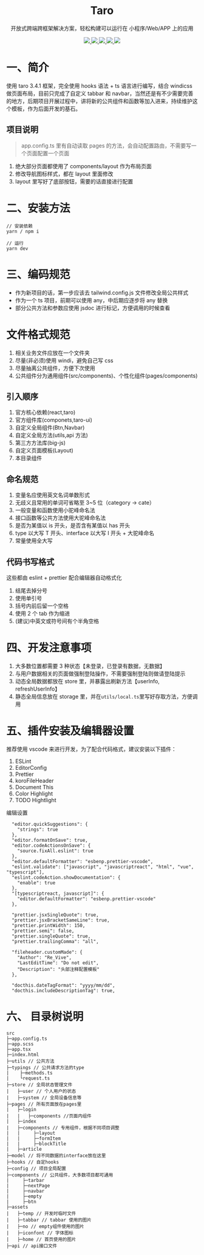 <!--
 * @Author: Re_Vive
 * @LastEditTime: 2022-06-15 14:50:11
 * @Description: 配置
-->
<div align="center">
  <h1>Taro</h1>
  <p>开放式跨端跨框架解决方案，轻松构建可以运行在 小程序/Web/APP 上的应用</p>
  <a href="https://taro-docs.jd.com/taro/docs/README">
    <img src="https://p3-juejin.byteimg.com/tos-cn-i-k3u1fbpfcp/6e04c79e7bfd420c939f8b5e2b708ad3~tplv-k3u1fbpfcp-zoom-1.image">
  </a>
  <a href="https://reactjs.org/">
    <img src="https://p3-juejin.byteimg.com/tos-cn-i-k3u1fbpfcp/16473fc4202542ad86b139330bf018f7~tplv-k3u1fbpfcp-zoom-1.image">
  </a>
  <a href="https://github.com/umijs/hox">
    <img src="https://p3-juejin.byteimg.com/tos-cn-i-k3u1fbpfcp/0053025b9133449c89ba2399055b20b1~tplv-k3u1fbpfcp-zoom-1.image">
  </a>
  <a href="https://www.typescriptlang.org/">
    <img src="https://p3-juejin.byteimg.com/tos-cn-i-k3u1fbpfcp/cf443410582541768e4bc43a0819fccb~tplv-k3u1fbpfcp-zoom-1.image">
  </a>
  <a href="https://windicss.org/">
    <img src="https://p3-juejin.byteimg.com/tos-cn-i-k3u1fbpfcp/e7ed1081dbd540b99f1ae71cf054fcb1~tplv-k3u1fbpfcp-zoom-1.image">
  </a>

</div>

# 一、简介

使用 taro 3.4.1 框架，完全使用 hooks 语法 + ts 语言进行编写，结合 windicss 做页面布局，目前只完成了自定义 tabbar 和 navbar，当然还是有不少需要完善的地方，后期项目开展过程中，讲将新的公共组件和函数等加入进来，持续维护这个模板，作为后面开发的基石。

## 项目说明

> app.config.ts 里有自动读取 pages 的方法，会自动配置路由，不需要写一个页面配置一个页面

1. 绝大部分页面都使用了 components/layout 作为布局页面
2. 修改导航图标样式，都在 layout 里面修改
3. layout 里写好了底部按钮，需要的话直接进行配置

# 二、安装方法

```
// 安装依赖
yarn / npm i

// 运行
yarn dev
```

# 三、编码规范

- 作为新项目的话，第一步应该去 tailwind.config.js 文件修改全局公共样式
- 作为一个 ts 项目，前期可以使用 any，中后期应逐步将 any 替换
- 部分公共方法和参数应使用 jsdoc 进行标记，方便调用的时候查看

# 文件格式规范

1. 相关业务文件应放在一个文件夹
2. 尽量(非必须)使用 windi，避免自己写 css
3. 尽量抽离公共组件，方便下次使用
4. 公共组件分为通用组件(src/components)、个性化组件(pages/components)

## 引入顺序

1. 官方核心依赖(react,taro)
2. 官方组件库(componets,taro-ui)
3. 自定义全局组件(Btn,Navbar)
4. 自定义全局方法(utils,api 方法)
5. 第三方方法库(big-js)
6. 自定义页面模板(Layout)
7. 本目录组件

## 命名规范

1. 变量名应使用英文名词单数形式
2. 无歧义且常用的单词可省略至 3~5 位（category -> cate）
3. 一般变量和函数使用小驼峰命名法
4. 接口函数等公共方法使用大驼峰命名法
5. 是否为某值以 is 开头，是否含有某值以 has 开头
6. type 以大写 T 开头、interface 以大写 I 开头 + 大驼峰命名
7. 常量使用全大写

## 代码书写格式

这些都由 eslint + prettier 配合编辑器自动格式化

1. 结尾去掉分号
2. 使用单引号
3. 括号内前后留一个空格
4. 使用 2 个 tab 作为缩进
5. (建议)中英文或符号间有个半角空格

# 四、开发注意事项

1. 大多数位置都需要 3 种状态【未登录，已登录有数据，无数据】
2. 与用户数据相关的页面做强制登陆操作，不需要强制登陆则做请登陆提示
3. 动态全局数据都放在 store 里，并暴露出刷新方法【userInfo, refreshUserInfo】
4. 静态全局信息放在 storage 里，并在`utils/local.ts`里写好存取方法，方便调用

# 五、插件安装及编辑器设置

推荐使用 vscode 来进行开发，为了配合代码格式，建议安装以下插件：

1. ESLint
2. EditorConfig
3. Prettier
4. koroFileHeader
5. Document This
6. Color Highlight
7. TODO Hightlight

编辑设置

```
  "editor.quickSuggestions": {
    "strings": true
  },
  "editor.formatOnSave": true,
  "editor.codeActionsOnSave": {
    "source.fixAll.eslint": true
  },
  "editor.defaultFormatter": "esbenp.prettier-vscode",
  "eslint.validate": ["javascript", "javascriptreact", "html", "vue", "typescript"],
  "eslint.codeAction.showDocumentation": {
    "enable": true
  },
  "[typescriptreact, javascript]": {
    "editor.defaultFormatter": "esbenp.prettier-vscode"
  },

  "prettier.jsxSingleQuote": true,
  "prettier.jsxBracketSameLine": true,
  "prettier.printWidth": 150,
  "prettier.semi": false,
  "prettier.singleQuote": true,
  "prettier.trailingComma": "all",

  "fileheader.customMade": {
    "Author": "Re_Vive",
    "LastEditTime": "Do not edit",
    "Description": "头部注释配置模板"
  },

  "docthis.dateTagFormat": "yyyy/mm/dd",
  "docthis.includeDescriptionTag": true,
```

# 六、 目录树说明

```
src
├─app.config.ts
├─app.scss
├─app.tsx
├─index.html
├─utils // 公共方法
├─typings // 公共请求方法的type
|    ├─methods.ts
|    └request.ts
├─store // 全局状态管理文件
|   ├─user // 个人用户的状态
|   ├─system // 全局设备信息等
├─pages // 所有页面放在pages里
|   ├─login
|   |   ├─components //页面内组件
|   ├─index
|   ├─components // 专用组件，根据不同项目调整
|   |     ├─layout
|   |     ├─formItem
|   |     ├─blockTitle
|   ├─article
├─model // 将不同数据的interface放在这里
├─hooks // 自定hooks
├─config // 项目全局配置
├─components // 公共组件，大多数项目都可通用
|     ├─tarbar
|     ├─nextPage
|     ├─navbar
|     ├─empty
|     ├─btn
├─assets
|   ├─temp // 开发时临时文件
|   ├─tabbar // tabbar 使用的图片
|   ├─no // empty组件使用的图片
|   ├─iconfont // 字体图标
|   ├─home // 首页使用的图片
├─api // api接口文件
```
